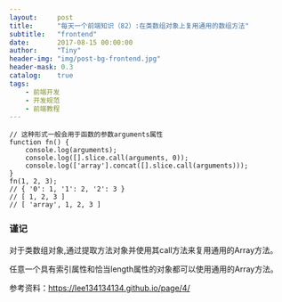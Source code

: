```yaml
---
layout:     post
title:      "每天一个前端知识（82）:在类数组对象上复用通用的数组方法"
subtitle:   "frontend"
date:       2017-08-15 00:00:00
author:     "Tiny"
header-img: "img/post-bg-frontend.jpg"
header-mask: 0.3
catalog:    true
tags:
    - 前端开发
    - 开发规范
    - 前端教程
---
```


    // 这种形式一般会用于函数的参数arguments属性
    function fn() {
        console.log(arguments);
        console.log([].slice.call(arguments, 0));
        console.log(['array'].concat([].slice.call(arguments)));
    }
    fn(1, 2, 3);
    // { '0': 1, '1': 2, '2': 3 }
    // [ 1, 2, 3 ]
    // [ 'array', 1, 2, 3 ]

### 谨记

对于类数组对象,通过提取方法对象并使用其call方法来复用通用的Array方法。

任意一个具有索引属性和恰当length属性的对象都可以使用通用的Array方法。

参考资料：https://lee134134134.github.io/page/4/




